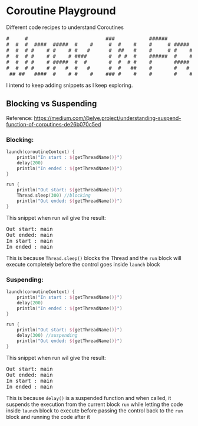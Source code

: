 # Coroutine Playground
Different code recipes to understand Coroutines

<pre>
#     #                         ###           ######                                                   
#  #  #  ####  #####  #    #     #  #    #    #     # #####   ####   ####  #####  ######  ####   ####  
#  #  # #    # #    # #   #      #  ##   #    #     # #    # #    # #    # #    # #      #      #      
#  #  # #    # #    # ####       #  # #  #    ######  #    # #    # #      #    # #####   ####   ####  
#  #  # #    # #####  #  #       #  #  # #    #       #####  #    # #  ### #####  #           #      # 
#  #  # #    # #   #  #   #      #  #   ##    #       #   #  #    # #    # #   #  #      #    # #    # 
 ## ##   ####  #    # #    #    ### #    #    #       #    #  ####   ####  #    # ######  ####   #### 
</pre>

I intend to keep adding snippets as I keep exploring.


## Blocking vs Suspending
Reference: https://medium.com/@elye.project/understanding-suspend-function-of-coroutines-de26b070c5ed

### Blocking:

```kotlin
launch(coroutineContext) {
    println("In start : ${getThreadName()}")
    delay(200)
    println("In ended : ${getThreadName()}")
}

run {
    println("Out start: ${getThreadName()}")
    Thread.sleep(300) //blocking
    println("Out ended: ${getThreadName()}")
}
```

This snippet when run wil give the result:

<pre>
Out start: main
Out ended: main
In start : main
In ended : main
</pre>
 
This is because `Thread.sleep()` blocks the Thread and the `run` block will execute completely before the control goes inside `launch` block

### Suspending:

```kotlin
launch(coroutineContext) {
    println("In start : ${getThreadName()}")
    delay(200)
    println("In ended : ${getThreadName()}")
}

run {
    println("Out start: ${getThreadName()}")
    delay(300) //suspending
    println("Out ended: ${getThreadName()}")
}
```

This snippet when run wil give the result:

<pre>
Out start: main
Out ended: main
In start : main
In ended : main
</pre>
 
This is because `delay()` is a suspended function and when called, it suspends the execution from the current block `run` while letting the code inside `launch` block to execute before passing the control back to the `run` block and running the code after it  

